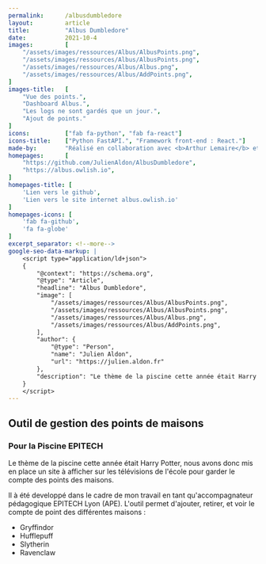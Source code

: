 ```yaml
---
permalink:      /albusdumbledore
layout:         article
title:          "Albus Dumbledore"
date:           2021-10-4
images:         [
    "/assets/images/ressources/Albus/AlbusPoints.png",
    "/assets/images/ressources/Albus/AlbusPoints.png",
    "/assets/images/ressources/Albus/Albus.png",
    "/assets/images/ressources/Albus/AddPoints.png",
]
images-title:   [
    "Vue des points.",
    "Dashboard Albus.",
    "Les logs ne sont gardés que un jour.",
    "Ajout de points."
]
icons:          ["fab fa-python", "fab fa-react"]
icons-title:    ["Python FastAPI.", "Framework front-end : React."]
made-by:        "Réalisé en collaboration avec <b>Arthur Lemaire</b> et <b>Neil Cecchini</b> pour le frontend et la maquette. API Réalisée par <a href='https://github.com/JulienAldon'><b>Julien Aldon</b></a>."
homepages:      [
    "https://github.com/JulienAldon/AlbusDumbledore",
    "https://albus.owlish.io",
]
homepages-title: [
    'Lien vers le github',
    'Lien vers le site internet albus.owlish.io'
]
homepages-icons: [
    'fab fa-github',
    'fa fa-globe'
]
excerpt_separator: <!--more-->
google-seo-data-markup: |
    <script type="application/ld+json">
    {
        "@context": "https://schema.org",
        "@type": "Article",
        "headline": "Albus Dumbledore",
        "image": [
            "/assets/images/ressources/Albus/AlbusPoints.png",
            "/assets/images/ressources/Albus/AlbusPoints.png",
            "/assets/images/ressources/Albus/Albus.png",
            "/assets/images/ressources/Albus/AddPoints.png",
        ],
        "author": {
            "@type": "Person",
            "name": "Julien Aldon",
            "url": "https://julien.aldon.fr"
        },
        "description": "Le thème de la piscine cette année était Harry Potter, nous avons donc mis en place un site à afficher sur les télévisions de l'école pour garder le compte des points des maisons.",
    }
    </script>
---
```

## Outil de gestion des points de maisons
### Pour la Piscine EPITECH
Le thème de la piscine cette année était Harry Potter, nous avons donc mis en place un site à afficher sur les télévisions de l'école pour garder le compte des points des maisons.
<!--more-->
Il à été developpé dans le cadre de mon travail en tant qu'accompagnateur pédagogique EPITECH Lyon (APE).
L'outil permet d'ajouter, retirer, et voir le compte de point des différentes maisons :
- Gryffindor
- Hufflepuff
- Slytherin
- Ravenclaw
